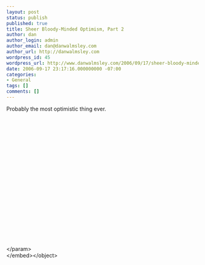 ```yaml
---
layout: post
status: publish
published: true
title: Sheer Bloody-Minded Optimism, Part 2
author: dan
author_login: admin
author_email: dan@danwalmsley.com
author_url: http://danwalmsley.com
wordpress_id: 45
wordpress_url: http://www.danwalmsley.com/2006/09/17/sheer-bloody-minded-optimism-part-2/
date: 2006-09-17 23:17:16.000000000 -07:00
categories:
- General
tags: []
comments: []
---
```

Probably the most optimistic thing ever.

<object width="425" height="350"><param name="movie" value="http:&#47;&#47;www.youtube.com&#47;v&#47;D2CgMKMnxU0"><&#47;param><embed src="http:&#47;&#47;www.youtube.com&#47;v&#47;D2CgMKMnxU0" type="application&#47;x-shockwave-flash" width="425" height="350"><&#47;embed><&#47;object>
